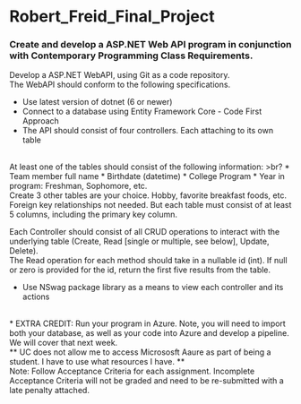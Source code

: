 # Robert_Freid_Final_Project
### Create and develop a ASP.NET Web API program in conjunction with Contemporary Programming Class Requirements.
Develop a ASP.NET WebAPI, using Git as a code repository. <br>
The WebAPI should conform to the following specifications.
* Use latest version of dotnet (6 or newer)
* Connect to a database using Entity Framework Core - Code First Approach
* The API should consist of four controllers. Each attaching to its own table
<br>
At least one of the tables should consist of the following information: >br?
* Team member full name
* Birthdate (datetime)
* College Program
* Year in program: Freshman, Sophomore, etc.
<br>
Create 3 other tables are your choice. Hobby, favorite breakfast foods, etc. Foreign key relationships not needed. But each table must consist of at least 5 columns, including the primary key column. <br>

Each Controller should consist of all CRUD operations to interact with the underlying table (Create, Read [single or multiple, see below], Update, Delete).
<br>
The Read operation for each method should take in a nullable id (int). If null or zero is provided for the id, return the first five results from the table. 
<br>
* Use NSwag package library as a means to view each controller and its actions
<br>
* EXTRA CREDIT: Run your program in Azure. Note, you will need to import both your database, as well as your code into Azure and develop a pipeline. We will cover that next week.
<br>
** UC does not allow me to access Micrososft Aaure as part of being a student. I have to use what resources I have. **
<br>
Note: Follow Acceptance Criteria for each assignment. Incomplete Acceptance Criteria will not be graded and need to be re-submitted with a late penalty attached.

